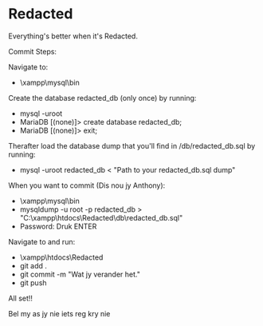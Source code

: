 # Redacted
Everything's better when it's Redacted.

Commit Steps:

Navigate to: 
- \xampp\mysql\bin

Create the database redacted_db (only once) by running:
- mysql -uroot
- MariaDB [(none)]> create database redacted_db;
- MariaDB [(none)]> exit;

Therafter load the database dump that you'll find in /db/redacted_db.sql by running:
- mysql -uroot redacted_db < "Path to your redacted_db.sql dump"


When you want to commit (Dis nou jy Anthony):
- \xampp\mysql\bin
- mysqldump -u root -p redacted_db > "C:\xampp\htdocs\Redacted\db\redacted_db.sql"
- Password: Druk ENTER

Navigate to and run: 
- \xampp\htdocs\Redacted
- git add .
- git commit -m "Wat jy verander het."
- git push

All set!!

Bel my as jy nie iets reg kry nie
